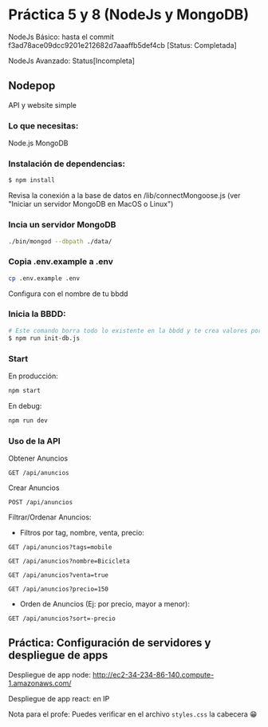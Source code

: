 # Práctica 5 y 8 (NodeJs y MongoDB)

NodeJs Básico: hasta el commit f3ad78ace09dcc9201e212682d7aaaffb5def4cb [Status: Completada]

NodeJs Avanzado:
Status[Incompleta]

## Nodepop

API y website simple

### Lo que necesitas:

Node.js
MongoDB

### Instalación de dependencias:

```sh
$ npm install
```

Revisa la conexión a la base de datos en /lib/connectMongoose.js (ver "Iniciar un servidor MongoDB en MacOS o Linux")

### Incia un servidor MongoDB

```sh
./bin/mongod --dbpath ./data/
```

### Copia .env.example a .env

```sh
cp .env.example .env
```

Configura con el nombre de tu bbdd

### Inicia la BBDD:

```sh
# Este comando borra todo lo existente en la bbdd y te crea valores por defecto
$ npm run init-db.js
```

### Start

En producción:

```sh
npm start
```

En debug:

```sh
npm run dev
```

### Uso de la API

Obtener Anuncios

`GET /api/anuncios`

Crear Anuncios

`POST /api/anuncios`

Filtrar/Ordenar Anuncios:

-   Filtros por tag, nombre, venta, precio:

`GET /api/anuncios?tags=mobile`

`GET /api/anuncios?nombre=Bicicleta`

`GET /api/anuncios?venta=true`

`GET /api/anuncios?precio=150`

-   Orden de Anuncios (Ej: por precio, mayor a menor):

`GET /api/anuncios?sort=-precio`

## Práctica: Configuración de servidores y despliegue de apps

Despliegue de app node: http://ec2-34-234-86-140.compute-1.amazonaws.com/ 

Despliegue de app react: en IP

Nota para el profe: Puedes verificar en el archivo `styles.css` la cabecera 😁
